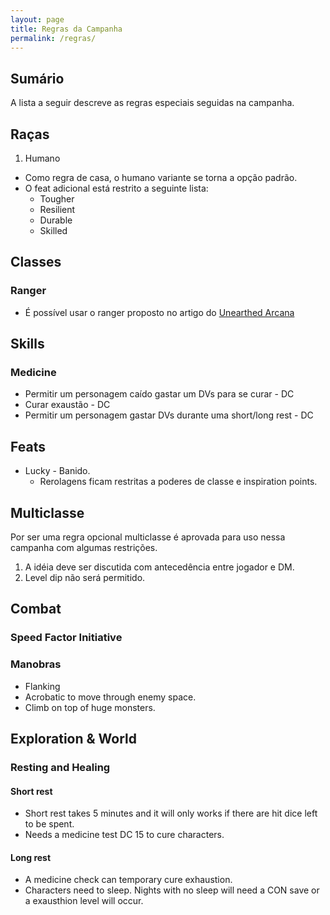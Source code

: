 ```yaml
---
layout: page
title: Regras da Campanha
permalink: /regras/
---
```


## Sumário

A lista a seguir descreve as regras especiais seguidas na campanha. 

## Raças

1. Humano
  * Como regra de casa, o humano variante se torna a opção padrão.
  * O feat adicional está restrito a seguinte lista:
    * Tougher
    * Resilient
    * Durable
    * Skilled

## Classes

### Ranger
* É possível usar o ranger proposto no artigo do [Unearthed Arcana](https://media.wizards.com/2016/dnd/downloads/UA_RevisedRanger.pdf)

## Skills

### Medicine
* Permitir um personagem caído gastar um DVs para se curar - DC
* Curar exaustão - DC
* Permitir um personagem gastar DVs durante uma short/long rest - DC

## Feats

* Lucky - Banido. 
  *  Rerolagens ficam restritas a poderes de classe e inspiration points.

## Multiclasse

Por ser uma regra opcional multiclasse é aprovada para uso nessa campanha com algumas restrições.

1. A idéia deve ser discutida com antecedência entre jogador e DM.
2. Level dip não será permitido.

## Combat
  
### Speed Factor Initiative

### Manobras

* Flanking
* Acrobatic to move through enemy space.
* Climb on top of huge monsters.

## Exploration & World

### Resting and Healing

#### Short rest
* Short rest takes 5 minutes and it will only works if there are hit dice left to be spent.
* Needs a medicine test DC 15 to cure characters.

#### Long rest
* A medicine check can temporary cure exhaustion.
* Characters need to sleep. Nights with no sleep will need a CON save or a exausthion level will occur.

[1]: www.google.com